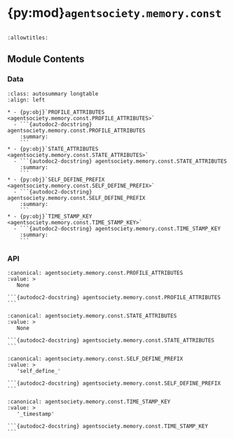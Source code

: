 # {py:mod}`agentsociety.memory.const`

```{py:module} agentsociety.memory.const
```

```{autodoc2-docstring} agentsociety.memory.const
:allowtitles:
```

## Module Contents

### Data

````{list-table}
:class: autosummary longtable
:align: left

* - {py:obj}`PROFILE_ATTRIBUTES <agentsociety.memory.const.PROFILE_ATTRIBUTES>`
  - ```{autodoc2-docstring} agentsociety.memory.const.PROFILE_ATTRIBUTES
    :summary:
    ```
* - {py:obj}`STATE_ATTRIBUTES <agentsociety.memory.const.STATE_ATTRIBUTES>`
  - ```{autodoc2-docstring} agentsociety.memory.const.STATE_ATTRIBUTES
    :summary:
    ```
* - {py:obj}`SELF_DEFINE_PREFIX <agentsociety.memory.const.SELF_DEFINE_PREFIX>`
  - ```{autodoc2-docstring} agentsociety.memory.const.SELF_DEFINE_PREFIX
    :summary:
    ```
* - {py:obj}`TIME_STAMP_KEY <agentsociety.memory.const.TIME_STAMP_KEY>`
  - ```{autodoc2-docstring} agentsociety.memory.const.TIME_STAMP_KEY
    :summary:
    ```
````

### API

````{py:data} PROFILE_ATTRIBUTES
:canonical: agentsociety.memory.const.PROFILE_ATTRIBUTES
:value: >
   None

```{autodoc2-docstring} agentsociety.memory.const.PROFILE_ATTRIBUTES
```

````

````{py:data} STATE_ATTRIBUTES
:canonical: agentsociety.memory.const.STATE_ATTRIBUTES
:value: >
   None

```{autodoc2-docstring} agentsociety.memory.const.STATE_ATTRIBUTES
```

````

````{py:data} SELF_DEFINE_PREFIX
:canonical: agentsociety.memory.const.SELF_DEFINE_PREFIX
:value: >
   'self_define_'

```{autodoc2-docstring} agentsociety.memory.const.SELF_DEFINE_PREFIX
```

````

````{py:data} TIME_STAMP_KEY
:canonical: agentsociety.memory.const.TIME_STAMP_KEY
:value: >
   '_timestamp'

```{autodoc2-docstring} agentsociety.memory.const.TIME_STAMP_KEY
```

````
